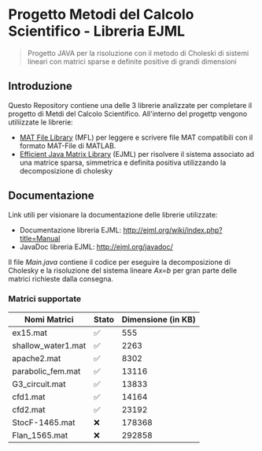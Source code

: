 # Progetto Metodi del Calcolo Scientifico - Libreria EJML

>  Progetto JAVA per la risoluzione con il metodo di Choleski di sistemi lineari con matrici sparse e definite positive di grandi dimensioni

## Introduzione

Questo Repository contiene una delle 3 librerie analizzate per completare il progetto di Metdi del Calcolo Scientifico. All'interno del progettp vengono utiliizzate le librerie:
- [MAT File Library](https://github.com/HebiRobotics/MFL) (MFL) per leggere e scrivere file MAT compatibili con il formato MAT-File di MATLAB.
- [Efficient Java Matrix Library](https://github.com/lessthanoptimal/ejml.git) (EJML) per risolvere il sistema associato ad una matrice sparsa, simmetrica e definita positiva utilizzando la decomposizione di cholesky

## Documentazione
Link utili per visionare la documentazione delle librerie utilizzate:
- Documentazione libreria EJML: http://ejml.org/wiki/index.php?title=Manual
- JavaDoc libreria EJML: http://ejml.org/javadoc/

Il file *Main.java* contiene il codice per eseguire la decomposizione di Cholesky e la risoluzione 
del sistema lineare *Ax=b* per gran parte delle matrici richieste dalla consegna.

### Matrici supportate

| Nomi Matrici | Stato | Dimensione (in KB) |
|-----------|-----------|-----------|
| ex15.mat  | :white_check_mark:   |  555 |
| shallow_water1.mat    | :white_check_mark:   | 2263 |
| apache2.mat   | :white_check_mark:    | 8302 |
| parabolic_fem.mat  | :white_check_mark:    | 13116 |
| G3_circuit.mat   | :white_check_mark:    | 13833 |
| cfd1.mat   | :white_check_mark:    | 14164 |
| cfd2.mat   | :white_check_mark:    | 23192 |
| StocF-1465.mat   | :x:    | 178368 |
| Flan_1565.mat   | :x:    | 292858 |

